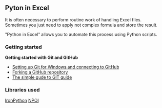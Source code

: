 ## Pyton in Excel

It is often necessary to perform routine work of handling Excel files. Sometimes you just need to apply not complex formula and store the result.

"Python in Excel" allows you to automate this process using Python scripts.

### Getting started

**Getting started with Git and GitHub**

 * [Setting up Git for Windows and connecting to GitHub](http://help.github.com/win-set-up-git/)
 * [Forking a GitHub repository](http://help.github.com/fork-a-repo/)
 * [The simple gude to GIT guide](http://rogerdudler.github.com/git-guide/)

### Libraries used

[IronPython](http://ironpython.net/)
[NPOI](http://npoi.codeplex.com/)